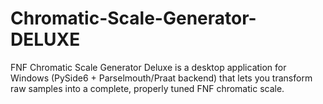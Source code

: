 # Chromatic-Scale-Generator-DELUXE
FNF Chromatic Scale Generator Deluxe is a desktop application for Windows (PySide6 + Parselmouth/Praat backend) that lets you transform raw samples into a complete, properly tuned FNF chromatic scale.

